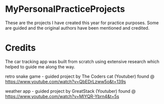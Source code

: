 # MyPersonalPracticeProjects
These are the projects I have created this year for practice purposes. Some are guided and the original authors have been mentioned and credited.

# Credits

The car tracking app was built from scratch using extensive research which helped to guide me along the way. 

retro snake game - guided project by The Coders cat (Youtuber) found @ https://www.youtube.com/watch?v=QbEDrLzww5o&t=139s

weather app - guided project by GreatStack (Youtuber) found @ https://www.youtube.com/watch?v=MIYQR-Ybrn4&t=5s

